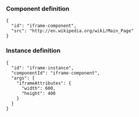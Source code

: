 ### Component definition

    {
      "id": "iframe-component",
      "src": "http://en.wikipedia.org/wiki/Main_Page"
    }

### Instance definition

    {
      "id": "iframe-instance",
      "componentId": "iframe-component",
      "args": {
        "iframeAttributes": {
          "width": 600,
          "height": 400
        }
      }
    }
